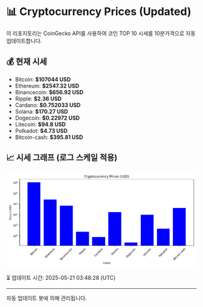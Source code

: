 
# 📊 Cryptocurrency Prices (Updated)

이 리포지토리는 CoinGecko API를 사용하여 코인 TOP 10 시세를 10분가격으로 자동 업데이트합니다.

## 💰 현재 시세
- Bitcoin: **$107044 USD**
- Ethereum: **$2547.32 USD**
- Binancecoin: **$656.92 USD**
- Ripple: **$2.36 USD**
- Cardano: **$0.752033 USD**
- Solana: **$170.27 USD**
- Dogecoin: **$0.22972 USD**
- Litecoin: **$94.8 USD**
- Polkadot: **$4.73 USD**
- Bitcoin-cash: **$395.81 USD**

## 📈 시세 그래프 (로그 스케일 적용)
![Crypto Prices](crypto_prices.png)

⏳ 업데이트 시간: 2025-05-21 03:48:28 (UTC)

---
자동 업데이트 봇에 의해 관리됩니다.
